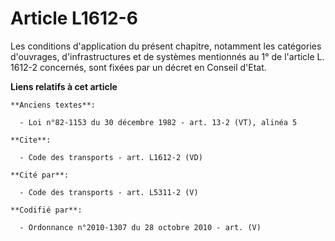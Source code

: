 # Article L1612-6

Les conditions d'application du présent chapitre, notamment les catégories d'ouvrages, d'infrastructures et de systèmes
mentionnés au 1° de l'article L. 1612-2 concernés, sont fixées par un décret en Conseil d'Etat.

**Liens relatifs à cet article**

	**Anciens textes**:

	  - Loi n°82-1153 du 30 décembre 1982 - art. 13-2 (VT), alinéa 5

	**Cite**:

	  - Code des transports - art. L1612-2 (VD)

	**Cité par**:

	  - Code des transports - art. L5311-2 (V)

	**Codifié par**:

	  - Ordonnance n°2010-1307 du 28 octobre 2010 - art. (V)
